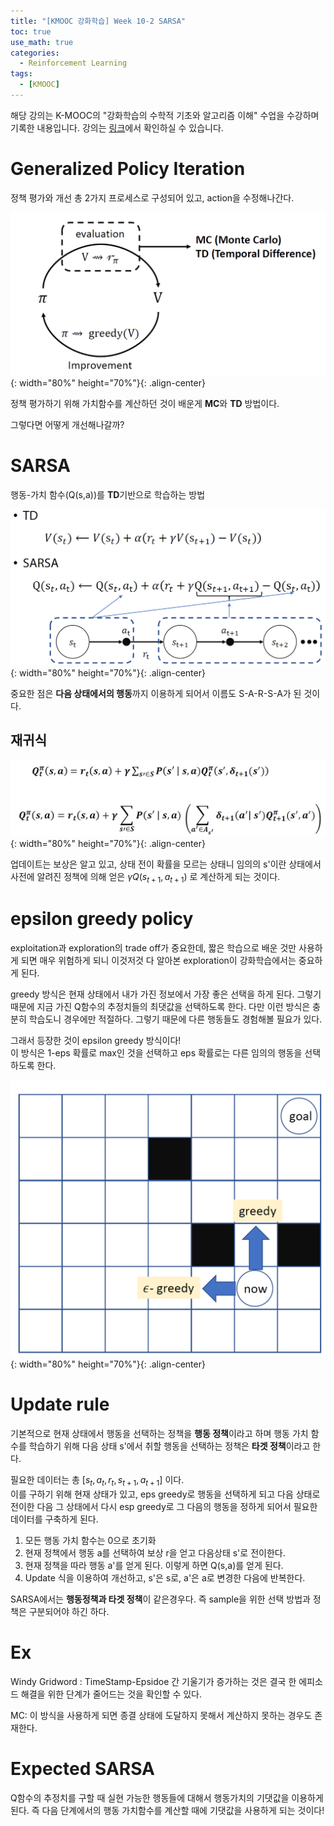 ```yaml
---
title: "[KMOOC 강화학습] Week 10-2 SARSA"
toc: true
use_math: true
categories:
  - Reinforcement Learning
tags:
  - [KMOOC]
---
```


해당 강의는 K-MOOC의 "강화학습의 수학적 기초와 알고리즘 이해" 수업을 수강하며 기록한 내용입니다. 강의는 [링크](http://www.kmooc.kr/courses/course-v1:KoreaUnivK+ku_ai_002+2020_A44/course/)에서 확인하실 수 있습니다.

# Generalized Policy Iteration

정책 평가와 개선 총 2가지 프로세스로 구성되어 있고, action을 수정해나간다.

![사진](/assets/images/RL/w10-02-01.PNG){: width="80%" height="70%"}{: .align-center}

정책 평가하기 위해 가치함수를 계산하던 것이 배운게 **MC**와 **TD** 방법이다. 

그렇다면 어떻게 개선해나갈까?

# SARSA

행동-가치 함수(Q(s,a))를 **TD**기반으로 학습하는 방법

![사진](/assets/images/RL/w10-02-02.PNG){: width="80%" height="70%"}{: .align-center}

중요한 점은 **다음 상태에서의 행동**까지 이용하게 되어서 이름도 S-A-R-S-A가 된 것이다.

## 재귀식

![사진](/assets/images/RL/w10-02-03.PNG){: width="80%" height="70%"}{: .align-center}

업데이트는 보상은 알고 있고, 상태 전이 확률을 모르는 상태니 임의의 s'이란 상태에서 사전에 알려진 정책에 의해 얻은 $\gamma Q(s_{t+1},a_{t+1})$ 로 계산하게 되는 것이다.

# epsilon greedy policy

exploitation과 exploration의 trade off가 중요한데, 짧은 학습으로 배운 것만 사용하게 되면 매우 위험하게 되니 이것저것 다 알아본 exploration이 강화학습에서는 중요하게 된다.

greedy 방식은 현재 상태에서 내가 가진 정보에서 가장 좋은 선택을 하게 된다. 그렇기 때문에 지금 가진 Q함수의 추정치들의 최댓값을 선택하도록 한다. 다만 이런 방식은 충분히 학습도니 경우에만 적절하다. 그렇기 때문에 다른 행동들도 경험해볼 필요가 있다.

그래서 등장한 것이 epsilon greedy 방식이다!<br>
이 방식은 1-eps 확률로 max인 것을 선택하고 eps 확률로는 다른 임의의 행동을 선택하도록 한다. 

![사진](/assets/images/RL/w10-02-04.PNG){: width="80%" height="70%"}{: .align-center}

# Update rule

기본적으로 현재 상태에서 행동을 선택하는 정책을 **행동 정책**이라고 하며 행동 가치 함수를 학습하기 위해 다음 상태 s'에서 취할 행동을 선택하는 정책은 **타겟 정책**이라고 한다.

필요한 데이터는 총 $[s_{t}, a_{t}, r_{t}, s_{t+1}, a_{t+1}]$ 이다. <br> 이를 구하기 위해 현재 상태가 있고, eps greedy로 행동을 선택하게 되고 다음 상태로 전이한 다음 그 상태에서 다시 esp greedy로 그 다음의 행동을 정하게 되어서 필요한 데이터를 구축하게 된다.

1. 모든 행동 가치 함수는 0으로 초기화
2. 현재 정책에서 행동 a를 선택하여 보상 r을 얻고 다음상태 s'로 전이한다.
3. 현재 정책을 따라 행동 a'를 얻게 된다. 이렇게 하면 Q(s,a)를 얻게 된다.
4. Update 식을 이용하여 개선하고, s'은 s로, a'은 a로 변경한 다음에 반복한다.

SARSA에서는 **행동정책과 타겟 정책**이 같은경우다. 즉 sample을 위한 선택 방법과 정책은 구분되어야 하긴 하다.

# Ex

Windy Gridword : TimeStamp-Epsidoe 간 기울기가 증가하는 것은 결국 한 에피소드 해결을 위한 단계가 줄어드는 것을 확인할 수 있다.

MC: 이 방식을 사용하게 되면 종결 상태에 도달하지 못해서 계산하지 못하는 경우도 존재한다.

# Expected SARSA

Q함수의 추정치를 구할 때 실현 가능한 행동들에 대해서 행동가치의 기댓값을 이용하게 된다. 즉 다음 단계에서의 행동 가치함수를 계산할 때에 기댓값을 사용하게 되는 것이다!